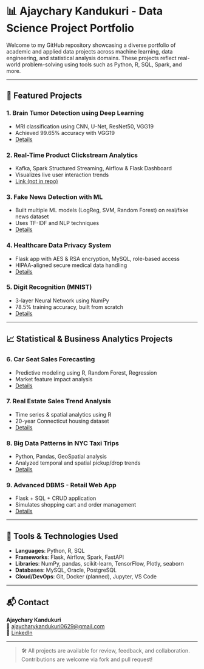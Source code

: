 # 📊 Ajaychary Kandukuri - Data Science Project Portfolio

Welcome to my GitHub repository showcasing a diverse portfolio of academic and applied data projects across machine learning, data engineering, and statistical analysis domains. These projects reflect real-world problem-solving using tools such as Python, R, SQL, Spark, and more.

---

## 🧠 Featured Projects

### 1. **Brain Tumor Detection using Deep Learning**
- MRI classification using CNN, U-Net, ResNet50, VGG19  
- Achieved 99.65% accuracy with VGG19  
- [Details](./Deep%20learning%20for%20automated%20brain%20tumor%20diagnosis%20in%20MRI%20scans/)

### 2. **Real-Time Product Clickstream Analytics**
- Kafka, Spark Structured Streaming, Airflow & Flask Dashboard  
- Visualizes live user interaction trends  
- [Link (not in repo)](https://github.com/ajaychary06/real-time-product-clickstream)

### 3. **Fake News Detection with ML**
- Built multiple ML models (LogReg, SVM, Random Forest) on real/fake news dataset  
- Uses TF-IDF and NLP techniques  
- [Details](./Data%20Mining/)

### 4. **Healthcare Data Privacy System**
- Flask app with AES & RSA encryption, MySQL, role-based access  
- HIPAA-aligned secure medical data handling  
- [Details](./Data%20Security%20and%20Privacy/)

### 5. **Digit Recognition (MNIST)**
- 3-layer Neural Network using NumPy  
- 78.5% training accuracy, built from scratch  
- [Details](./Deep%20Learning%20MNIST/)

---

## 📈 Statistical & Business Analytics Projects

### 6. **Car Seat Sales Forecasting**
- Predictive modeling using R, Random Forest, Regression  
- Market feature impact analysis  
- [Details](./Statistical%20Learning/)

### 7. **Real Estate Sales Trend Analysis**
- Time series & spatial analytics using R  
- 20-year Connecticut housing dataset  
- [Details](./Computational%20Statistics/)

### 8. **Big Data Patterns in NYC Taxi Trips**
- Python, Pandas, GeoSpatial analysis  
- Analyzed temporal and spatial pickup/drop trends  
- [Details](./Big%20Data%20Analysis/)

### 9. **Advanced DBMS - Retail Web App**
- Flask + SQL + CRUD application  
- Simulates shopping cart and order management  
- [Details](./Advanced%20Database%20Systems/)

---

## 🧪 Tools & Technologies Used
- **Languages**: Python, R, SQL  
- **Frameworks**: Flask, Airflow, Spark, FastAPI  
- **Libraries**: NumPy, pandas, scikit-learn, TensorFlow, Plotly, seaborn  
- **Databases**: MySQL, Oracle, PostgreSQL  
- **Cloud/DevOps**: Git, Docker (planned), Jupyter, VS Code  

---

## 📬 Contact

**Ajaychary Kandukuri**  
📧 ajaycharykandukuri0629@gmail.com  
🔗 [LinkedIn](https://www.linkedin.com/in/ajaychary-kandukuri-053a5a25a)

---

> 🛠 All projects are available for review, feedback, and collaboration. Contributions are welcome via fork and pull request!
